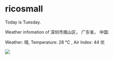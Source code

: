 # ricosmall

Today is Tuesday.

Weather infomation of 深圳市南山区， 广东省， 中国: 

Weather: 晴, Temperature: 28 ℃ , Air Index: 44 优

<img src="https://github-readme-stats.vercel.app/api?username=ricosmall&show_icons=true" />
